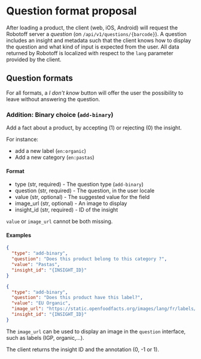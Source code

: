 # Question format proposal

After loading a product, the client (web, iOS, Android) will request the Robotoff server a _question_ (on 
`/api/v1/questions/{barcode}`).
A question includes an insight and metadata such that the client knows how to display the question and what kind of 
input is expected from the user. All data returned by Robotoff is localized with respect to the `lang` parameter 
provided by the client.

## Question formats

For all formats, a _I don't know_ button will offer the user the possibility to leave without answering the question.

### Addition: Binary choice (`add-binary`)

Add a fact about a product, by accepting (1) or rejecting (0) the insight.

For instance:

- add a new label (`en:organic`)
- Add a new category (`en:pastas`)

#### Format

+ type (str, required) - The question type (`add-binary`)
+ question (str, required) - The question, in the user locale
+ value (str, optional) - The suggested value for the field
+ image_url (str, optional) - An image to display
+ insight_id (str, required) - ID of the insight

`value` or `image_url` cannot be both missing.

#### Examples

```json
{
  "type": "add-binary",
  "question": "Does this product belong to this category ?",
  "value": "Pastas",
  "insight_id": "{INSIGHT_ID}"
}
```

```json
{
  "type": "add-binary",
  "question": "Does this product have this label?",
  "value": "EU Organic",
  "image_url": "https://static.openfoodfacts.org/images/lang/fr/labels/bio-europeen.135x90.png",
  "insight_id": "{INSIGHT_ID}"
}
```

The `image_url` can be used to display an image in the `question` interface, such as labels (IGP, organic,...).

The client returns the insight ID and the annotation (0, -1 or 1).
